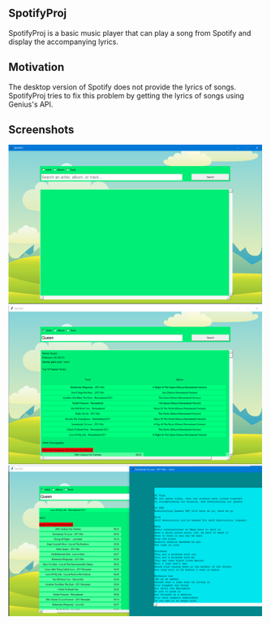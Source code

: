 ## SpotifyProj ##
SpotifyProj is a basic music player that can play a song from Spotify and display the accompanying lyrics.

## Motivation ##
The desktop version of Spotify does not provide the lyrics of songs. SpotifyProj tries to fix this problem by getting the lyrics of songs
using Genius's API.

## Screenshots ##
<img src="ProjectShots/shot_overview.PNG" width=500 />
<img src="ProjectShots/shot_queen.PNG" width=500 />
<img src="ProjectShots/shot_lyrics.PNG" width=500 />
